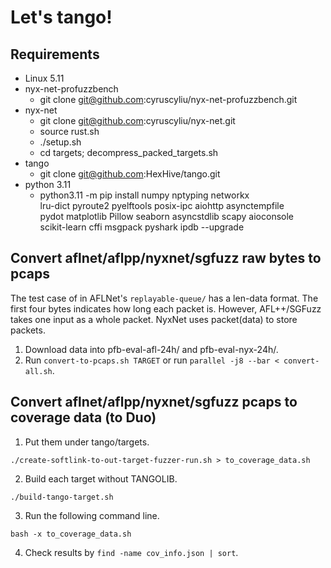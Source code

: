 # Let's tango!

## Requirements

+ Linux 5.11
+ nyx-net-profuzzbench
    - git clone git@github.com:cyruscyliu/nyx-net-profuzzbench.git
+ nyx-net
    - git clone git@github.com:cyruscyliu/nyx-net.git
    - source rust.sh
    - ./setup.sh
    - cd targets; decompress_packed_targets.sh
+ tango
    - git clone git@github.com:HexHive/tango.git
+ python 3.11
    - python3.11 -m pip install numpy nptyping networkx \
      lru-dict pyroute2 pyelftools posix-ipc aiohttp asynctempfile \
      pydot matplotlib Pillow seaborn asyncstdlib scapy aioconsole \
      scikit-learn cffi msgpack pyshark ipdb --upgrade

## Convert aflnet/aflpp/nyxnet/sgfuzz raw bytes to pcaps

The test case of in AFLNet's `replayable-queue/` has a len-data format. The
first four bytes indicates how long each packet is. However, AFL++/SGFuzz takes
one input as a whole packet. NyxNet uses packet(data) to store packets.

1. Download data into pfb-eval-afl-24h/ and pfb-eval-nyx-24h/.
2. Run `convert-to-pcaps.sh TARGET` or run `parallel -j8 --bar < convert-all.sh`.

## Convert aflnet/aflpp/nyxnet/sgfuzz pcaps to coverage data (to Duo)

1. Put them under tango/targets.

```
./create-softlink-to-out-target-fuzzer-run.sh > to_coverage_data.sh
```

2. Build each target without TANGOLIB.

```
./build-tango-target.sh
```

3. Run the following command line.

```
bash -x to_coverage_data.sh
```

4. Check results by `find -name cov_info.json | sort`.
